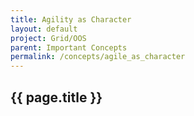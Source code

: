 ```yaml
---
title: Agility as Character
layout: default
project: Grid/OOS
parent: Important Concepts
permalink: /concepts/agile_as_character
---
```


## {{ page.title }}
